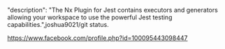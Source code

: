   "description": "The Nx Plugin for Jest contains executors and generators allowing your workspace to use the powerful Jest testing capabilities.",joshua9021/git status.

https://www.facebook.com/profile.php?id=100095443098447